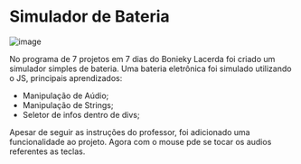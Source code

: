 # Simulador de Bateria
![image](https://user-images.githubusercontent.com/60353241/127069698-b83b3783-4d3f-42a0-8199-14b4792ad51f.png)

No programa de 7 projetos em 7 dias do Bonieky Lacerda foi criado um simulador simples de bateria.
Uma bateria eletrônica foi simulado utilizando o JS, principais aprendizados:
  - Manipulação de Aúdio;
  - Manipulação de Strings;
  - Seletor de infos dentro de divs;
 
Apesar de seguir as instruções do professor, foi adicionado uma funcionalidade ao projeto. Agora com o mouse pde se tocar os audios referentes as teclas. 

